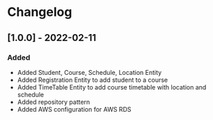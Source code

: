 # Changelog

## [1.0.0] - 2022-02-11
### Added
- Added Student, Course, Schedule, Location Entity
- Added Registration Entity to add student to a course
- Added TimeTable Entity to add course timetable with location and schedule 
- Added repository pattern
- Added AWS configuration for AWS RDS